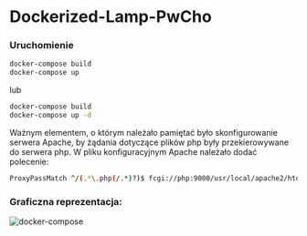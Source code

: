 # Dockerized-Lamp-PwCho

### Uruchomienie

```sh
docker-compose build
docker-compose up 
```
lub 
```sh
docker-compose build
docker-compose up -d
```
Ważnym elementem, o którym należało pamiętać było skonfigurowanie serwera Apache, by żądania dotyczące plików php były przekierowywane do serwera php. 
W pliku konfiguracyjnym Apache należało dodać polecenie:
```sh
ProxyPassMatch ^/(.*\.php(/.*)?)$ fcgi://php:9000/usr/local/apache2/htdocs/$1
```
### Graficzna reprezentacja:
![docker-compose](https://s1.imghub.io/sT79t.png)
